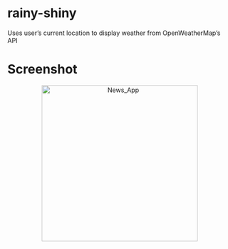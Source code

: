 # rainy-shiny
Uses user’s current location to display weather from OpenWeatherMap’s API

# Screenshot 

<p align="center">
  <img src="https://i.imgur.com/eCIRn1k.png" width="350" title="News_App">
</p>
